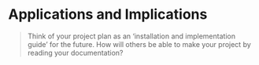 # Applications and Implications


> Think of your project plan as an ‘installation and implementation guide’ for the future. How will others be able to make your project by reading your documentation?


